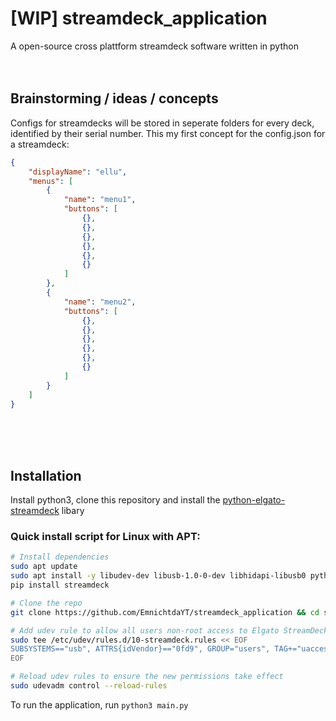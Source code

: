 # \[WIP\] streamdeck_application
A open-source cross plattform streamdeck software written in python
<br>
<br>
<br>

## Brainstorming / ideas / concepts
Configs for streamdecks will be stored in seperate folders for every deck, identified by their serial number.
This my first concept for the config.json for a streamdeck:
```json
{
    "displayName": "ellu",
    "menus": [
        {
            "name": "menu1",
            "buttons": [
                {},
                {},
                {},
                {},
                {},
                {}
            ]
        },
        {
            "name": "menu2",
            "buttons": [
                {},
                {},
                {},
                {},
                {},
                {}
            ]
        }
    ]
}
```
<br>
<br>
<br>

## Installation
Install python3, clone this repository and install the [python-elgato-streamdeck](https://github.com/abcminiuser/python-elgato-streamdeck) libary

### Quick install script for Linux with APT:
```bash
# Install dependencies
sudo apt update
sudo apt install -y libudev-dev libusb-1.0-0-dev libhidapi-libusb0 python3-pip python3-setuptools
pip install streamdeck

# Clone the repo
git clone https://github.com/EmnichtdaYT/streamdeck_application && cd streamdeck_application

# Add udev rule to allow all users non-root access to Elgato StreamDeck devices
sudo tee /etc/udev/rules.d/10-streamdeck.rules << EOF
SUBSYSTEMS=="usb", ATTRS{idVendor}=="0fd9", GROUP="users", TAG+="uaccess"
EOF

# Reload udev rules to ensure the new permissions take effect
sudo udevadm control --reload-rules
```
To run the application, run `python3 main.py`